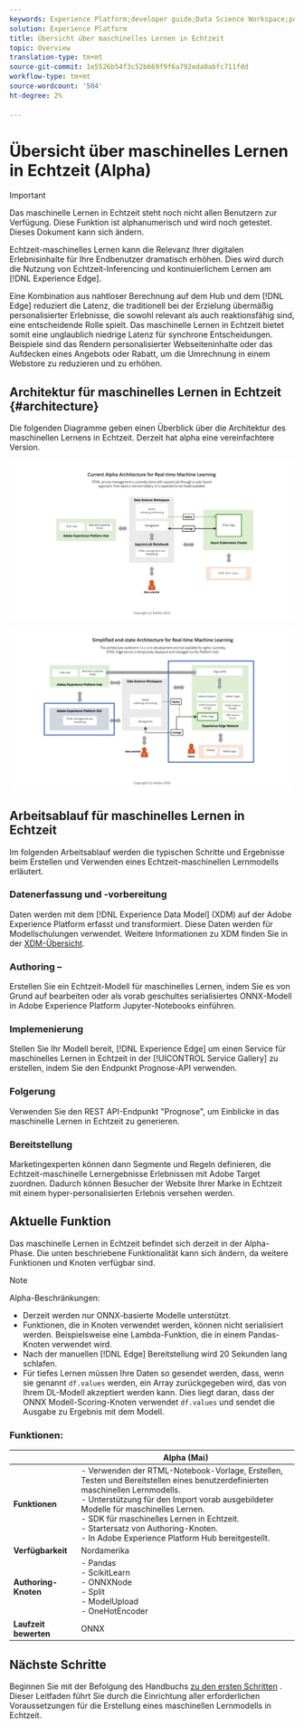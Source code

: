 ```yaml
---
keywords: Experience Platform;developer guide;Data Science Workspace;popular topics;Real time machine learning;
solution: Experience Platform
title: Übersicht über maschinelles Lernen in Echtzeit
topic: Overview
translation-type: tm+mt
source-git-commit: 1e5526b54f3c52b669f9f6a792eda0abfc711fdd
workflow-type: tm+mt
source-wordcount: '504'
ht-degree: 2%

---
```



# Übersicht über maschinelles Lernen in Echtzeit (Alpha)

>[!IMPORTANT]
>Das maschinelle Lernen in Echtzeit steht noch nicht allen Benutzern zur Verfügung. Diese Funktion ist alphanumerisch und wird noch getestet. Dieses Dokument kann sich ändern.

Echtzeit-maschinelles Lernen kann die Relevanz Ihrer digitalen Erlebnisinhalte für Ihre Endbenutzer dramatisch erhöhen. Dies wird durch die Nutzung von Echtzeit-Inferencing und kontinuierlichem Lernen am [!DNL Experience Edge].

Eine Kombination aus nahtloser Berechnung auf dem Hub und dem [!DNL Edge] reduziert die Latenz, die traditionell bei der Erzielung übermäßig personalisierter Erlebnisse, die sowohl relevant als auch reaktionsfähig sind, eine entscheidende Rolle spielt. Das maschinelle Lernen in Echtzeit bietet somit eine unglaublich niedrige Latenz für synchrone Entscheidungen. Beispiele sind das Rendern personalisierter Webseiteninhalte oder das Aufdecken eines Angebots oder Rabatt, um die Umrechnung in einem Webstore zu reduzieren und zu erhöhen.

## Architektur für maschinelles Lernen in Echtzeit {#architecture}

Die folgenden Diagramme geben einen Überblick über die Architektur des maschinellen Lernens in Echtzeit. Derzeit hat alpha eine vereinfachtere Version.

![Alpha-Bogen](../images/rtml/alpha-arch.png)

![Vereinfachte Übersicht](../images/rtml/end-to-end-arch.png)

## Arbeitsablauf für maschinelles Lernen in Echtzeit

Im folgenden Arbeitsablauf werden die typischen Schritte und Ergebnisse beim Erstellen und Verwenden eines Echtzeit-maschinellen Lernmodells erläutert.

### Datenerfassung und -vorbereitung

Daten werden mit dem [!DNL Experience Data Model] (XDM) auf der Adobe Experience Platform erfasst und transformiert. Diese Daten werden für Modellschulungen verwendet. Weitere Informationen zu XDM finden Sie in der [XDM-Übersicht](../../xdm/home.md).

### Authoring – 

Erstellen Sie ein Echtzeit-Modell für maschinelles Lernen, indem Sie es von Grund auf bearbeiten oder als vorab geschultes serialisiertes ONNX-Modell in Adobe Experience Platform Jupyter-Notebooks einführen.

### Implemenierung

Stellen Sie Ihr Modell bereit, [!DNL Experience Edge] um einen Service für maschinelles Lernen in Echtzeit in der [!UICONTROL Service Gallery] zu erstellen, indem Sie den Endpunkt Prognose-API verwenden.

### Folgerung   

Verwenden Sie den REST API-Endpunkt &quot;Prognose&quot;, um Einblicke in das maschinelle Lernen in Echtzeit zu generieren.

### Bereitstellung

Marketingexperten können dann Segmente und Regeln definieren, die Echtzeit-maschinelle Lernergebnisse Erlebnissen mit Adobe Target zuordnen. Dadurch können Besucher der Website Ihrer Marke in Echtzeit mit einem hyper-personalisierten Erlebnis versehen werden.

## Aktuelle Funktion

Das maschinelle Lernen in Echtzeit befindet sich derzeit in der Alpha-Phase. Die unten beschriebene Funktionalität kann sich ändern, da weitere Funktionen und Knoten verfügbar sind.

>[!NOTE]
> Alpha-Beschränkungen:
> - Derzeit werden nur ONNX-basierte Modelle unterstützt.
> - Funktionen, die in Knoten verwendet werden, können nicht serialisiert werden. Beispielsweise eine Lambda-Funktion, die in einem Pandas-Knoten verwendet wird.
> - Nach der manuellen [!DNL Edge] Bereitstellung wird 20 Sekunden lang schlafen.
> - Für tiefes Lernen müssen Ihre Daten so gesendet werden, dass, wenn sie genannt `df.values` werden, ein Array zurückgegeben wird, das von Ihrem DL-Modell akzeptiert werden kann. Dies liegt daran, dass der ONNX Modell-Scoring-Knoten verwendet `df.values` und sendet die Ausgabe zu Ergebnis mit dem Modell.



### Funktionen:

|  | Alpha (Mai) |
| --- | --- |
| **Funktionen** | - Verwenden der RTML-Notebook-Vorlage, Erstellen, Testen und Bereitstellen eines benutzerdefinierten maschinellen Lernmodells. <br> - Unterstützung für den Import vorab ausgebildeter Modelle für maschinelles Lernen. <br> - SDK für maschinelles Lernen in Echtzeit. <br> - Startersatz von Authoring-Knoten. <br> - In Adobe Experience Platform Hub bereitgestellt. |
| **Verfügbarkeit** | Nordamerika |
| **Authoring-Knoten** | - Pandas <br> - ScikitLearn <br> - ONNXNode <br> - Split <br> - ModelUpload <br> - OneHotEncoder |
| **Laufzeit bewerten** | ONNX |

## Nächste Schritte

Beginnen Sie mit der Befolgung des Handbuchs [zu den ersten Schritten](./getting-started.md) . Dieser Leitfaden führt Sie durch die Einrichtung aller erforderlichen Voraussetzungen für die Erstellung eines maschinellen Lernmodells in Echtzeit.

